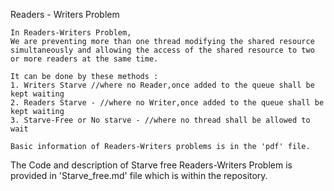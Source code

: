 Readers - Writers Problem
```
In Readers-Writers Problem,
We are preventing more than one thread modifying the shared resource simultaneously and allowing the access of the shared resource to two or more readers at the same time.

It can be done by these methods :
1. Writers Starve //where no Reader,once added to the queue shall be kept waiting
2. Readers Starve - //where no Writer,once added to the queue shall be kept waiting
3. Starve-Free or No starve - //where no thread shall be allowed to wait

Basic information of Readers-Writers problems is in the 'pdf' file.
```
The Code and description of Starve free Readers-Writers Problem is provided in 'Starve_free.md' file which is within the repository.
